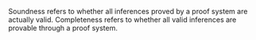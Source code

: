Soundness refers to whether all inferences proved by a proof system are actually valid. Completeness refers to whether all valid inferences are provable through a proof system.